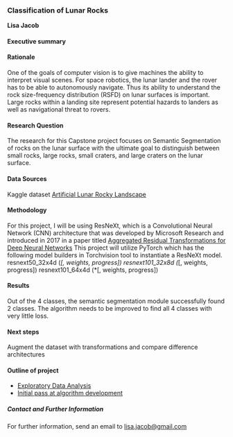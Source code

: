 ### Classification of Lunar Rocks

**Lisa Jacob**

#### Executive summary

#### Rationale
One of the goals of computer vision is to give machines the ability to interpret visual scenes. For space robotics, the lunar lander and the rover has to be able to autonomously navigate. Thus its ability to understand the rock size-frequency distribution (RSFD) on lunar surfaces is important. Large rocks within a landing site represent potential hazards to landers as well as navigational threat to rovers. 

#### Research Question
The research for this Capstone project focuses on Semantic Segmentation of rocks on the lunar surface with the ultimate goal to distinguish between small rocks, large rocks, small craters, and large craters on the lunar surface. 

#### Data Sources
Kaggle dataset [Artificial Lunar Rocky Landscape](https://www.kaggle.com/datasets/romainpessia/artificial-lunar-rocky-landscape-dataset)

#### Methodology
For this project, I will be using ResNeXt, which is a Convolutional Neural Network (CNN) architecture that was developed by Microsoft Research and introduced in 2017 in a paper titled [Aggregated Residual Transformations for Deep Neural Networks](https://ieeexplore.ieee.org/document/8100117)
This project will utilize PyTorch which has the following model builders in Torchvision tool to instantiate a ResNeXt model.
resnext50_32x4d (*[, weights, progress])
resnext101_32x8d (*[, weights, progress])
resnext101_64x4d (*[, weights, progress])

#### Results
Out of the 4 classes, the semantic segmentation module successfully found 2 classes. The algorithm needs to be improved to find all 4 classes with very little loss.

#### Next steps
Augment the dataset with transformations and compare difference architectures

#### Outline of project

- [Exploratory Data Analysis]()
- [Initial pass at algorithm development](https://github.com/lisajacob/Capstone-Project-20.1-Initial-Report-and-Exploratory-Data-Analysis/blob/main/CapstoneLunarDataPreprocessing.ipynb)

##### Contact and Further Information
For further information, send an email to lisa.jacob@gmail.com
